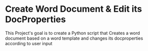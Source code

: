 # Create Word Document & Edit its DocProperties
 This Project's goal is to create a Python script that Creates a word document based on a word template and changes its docproperties according to user input
